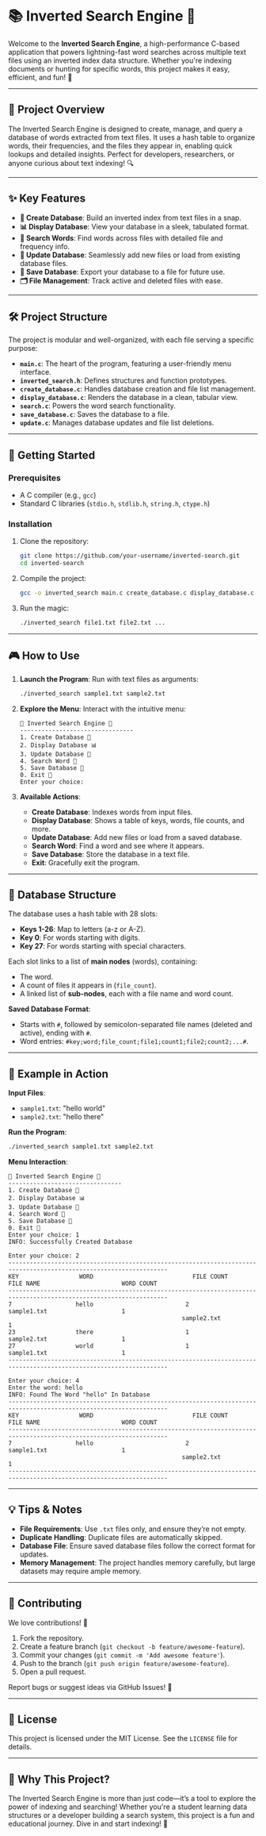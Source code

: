 # 📚 Inverted Search Engine 🚀

Welcome to the **Inverted Search Engine**, a high-performance C-based application that powers lightning-fast word searches across multiple text files using an inverted index data structure. Whether you're indexing documents or hunting for specific words, this project makes it easy, efficient, and fun! 🎉

---

## 🌟 Project Overview

The Inverted Search Engine is designed to create, manage, and query a database of words extracted from text files. It uses a hash table to organize words, their frequencies, and the files they appear in, enabling quick lookups and detailed insights. Perfect for developers, researchers, or anyone curious about text indexing! 🔍

---

## ✨ Key Features

- **📝 Create Database**: Build an inverted index from text files in a snap.
- **📊 Display Database**: View your database in a sleek, tabulated format.
- **🔎 Search Words**: Find words across files with detailed file and frequency info.
- **🔄 Update Database**: Seamlessly add new files or load from existing database files.
- **💾 Save Database**: Export your database to a file for future use.
- **🗂️ File Management**: Track active and deleted files with ease.

---

## 🛠️ Project Structure

The project is modular and well-organized, with each file serving a specific purpose:

- **`main.c`**: The heart of the program, featuring a user-friendly menu interface.
- **`inverted_search.h`**: Defines structures and function prototypes.
- **`create_database.c`**: Handles database creation and file list management.
- **`display_database.c`**: Renders the database in a clean, tabular view.
- **`search.c`**: Powers the word search functionality.
- **`save_database.c`**: Saves the database to a file.
- **`update.c`**: Manages database updates and file list deletions.

---

## 🚀 Getting Started

### Prerequisites
- A C compiler (e.g., `gcc`)
- Standard C libraries (`stdio.h`, `stdlib.h`, `string.h`, `ctype.h`)

### Installation
1. Clone the repository:
   ```bash
   git clone https://github.com/your-username/inverted-search.git
   cd inverted-search
   ```
2. Compile the project:
   ```bash
   gcc -o inverted_search main.c create_database.c display_database.c search.c save_database.c update.c
   ```
3. Run the magic:
   ```bash
   ./inverted_search file1.txt file2.txt ...
   ```

---

## 🎮 How to Use

1. **Launch the Program**:
   Run with text files as arguments:
   ```bash
   ./inverted_search sample1.txt sample2.txt
   ```

2. **Explore the Menu**:
   Interact with the intuitive menu:
   ```
   🌟 Inverted Search Engine 🌟
   --------------------------------
   1. Create Database 📝
   2. Display Database 📊
   3. Update Database 🔄
   4. Search Word 🔎
   5. Save Database 💾
   0. Exit 🚪
   Enter your choice: 
   ```

3. **Available Actions**:
   - **Create Database**: Indexes words from input files.
   - **Display Database**: Shows a table of keys, words, file counts, and more.
   - **Update Database**: Add new files or load from a saved database.
   - **Search Word**: Find a word and see where it appears.
   - **Save Database**: Store the database in a text file.
   - **Exit**: Gracefully exit the program.

---

## 📂 Database Structure

The database uses a hash table with 28 slots:
- **Keys 1-26**: Map to letters (a-z or A-Z).
- **Key 0**: For words starting with digits.
- **Key 27**: For words starting with special characters.

Each slot links to a list of **main nodes** (words), containing:
- The word.
- A count of files it appears in (`file_count`).
- A linked list of **sub-nodes**, each with a file name and word count.

**Saved Database Format**:
- Starts with `#`, followed by semicolon-separated file names (deleted and active), ending with `#`.
- Word entries: `#key;word;file_count;file1;count1;file2;count2;...#`.

---

## 🎉 Example in Action

**Input Files**:
- `sample1.txt`: "hello world"
- `sample2.txt`: "hello there"

**Run the Program**:
```bash
./inverted_search sample1.txt sample2.txt
```

**Menu Interaction**:
```
🌟 Inverted Search Engine 🌟
--------------------------------
1. Create Database 📝
2. Display Database 📊
3. Update Database 🔄
4. Search Word 🔎
5. Save Database 💾
0. Exit 🚪
Enter your choice: 1
INFO: Successfully Created Database

Enter your choice: 2
-------------------------------------------------------------------------------------------------------------------
KEY                 WORD                            FILE COUNT            FILE NAME                       WORD COUNT
-------------------------------------------------------------------------------------------------------------------
7                  hello                          2                     sample1.txt                     1
                                                 sample2.txt                     1
23                 there                          1                     sample2.txt                     1
27                 world                          1                     sample1.txt                     1
-------------------------------------------------------------------------------------------------------------------

Enter your choice: 4
Enter the word: hello
INFO: Found The Word "hello" In Database
-------------------------------------------------------------------------------------------------------------------
KEY                 WORD                            FILE COUNT            FILE NAME                       WORD COUNT
-------------------------------------------------------------------------------------------------------------------
7                  hello                          2                     sample1.txt                     1
                                                 sample2.txt                     1
-------------------------------------------------------------------------------------------------------------------
```

---

## 💡 Tips & Notes
- **File Requirements**: Use `.txt` files only, and ensure they’re not empty.
- **Duplicate Handling**: Duplicate files are automatically skipped.
- **Database File**: Ensure saved database files follow the correct format for updates.
- **Memory Management**: The project handles memory carefully, but large datasets may require ample memory.

---

## 🤝 Contributing

We love contributions! 🎉
1. Fork the repository.
2. Create a feature branch (`git checkout -b feature/awesome-feature`).
3. Commit your changes (`git commit -m 'Add awesome feature'`).
4. Push to the branch (`git push origin feature/awesome-feature`).
5. Open a pull request.

Report bugs or suggest ideas via GitHub Issues! 🐛

---

## 📜 License

This project is licensed under the MIT License. See the `LICENSE` file for details.

---

## 🌈 Why This Project?

The Inverted Search Engine is more than just code—it’s a tool to explore the power of indexing and searching! Whether you're a student learning data structures or a developer building a search system, this project is a fun and educational journey. Dive in and start indexing! 🚀